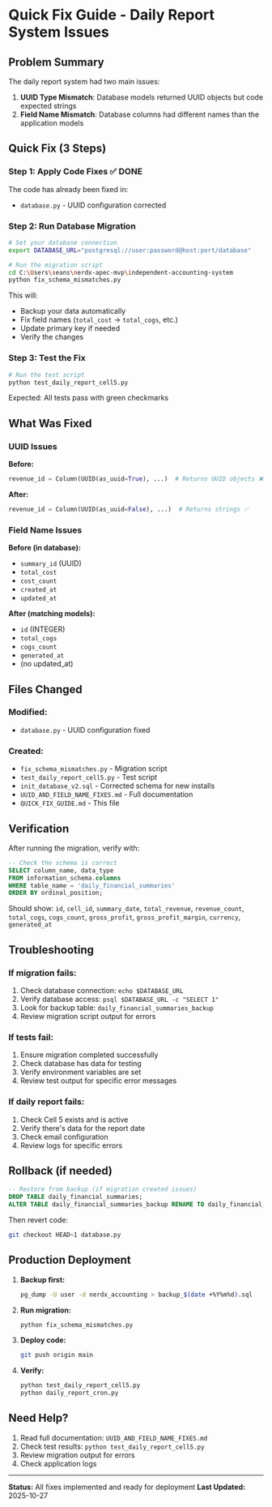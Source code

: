 # Quick Fix Guide - Daily Report System Issues

## Problem Summary
The daily report system had two main issues:
1. **UUID Type Mismatch**: Database models returned UUID objects but code expected strings
2. **Field Name Mismatch**: Database columns had different names than the application models

## Quick Fix (3 Steps)

### Step 1: Apply Code Fixes ✅ DONE

The code has already been fixed in:
- `database.py` - UUID configuration corrected

### Step 2: Run Database Migration

```bash
# Set your database connection
export DATABASE_URL="postgresql://user:password@host:port/database"

# Run the migration script
cd C:\Users\seans\nerdx-apec-mvp\independent-accounting-system
python fix_schema_mismatches.py
```

This will:
- Backup your data automatically
- Fix field names (`total_cost` → `total_cogs`, etc.)
- Update primary key if needed
- Verify the changes

### Step 3: Test the Fix

```bash
# Run the test script
python test_daily_report_cell5.py
```

Expected: All tests pass with green checkmarks

## What Was Fixed

### UUID Issues
**Before:**
```python
revenue_id = Column(UUID(as_uuid=True), ...)  # Returns UUID objects ❌
```

**After:**
```python
revenue_id = Column(UUID(as_uuid=False), ...)  # Returns strings ✅
```

### Field Name Issues
**Before (in database):**
- `summary_id` (UUID)
- `total_cost`
- `cost_count`
- `created_at`
- `updated_at`

**After (matching models):**
- `id` (INTEGER)
- `total_cogs`
- `cogs_count`
- `generated_at`
- (no updated_at)

## Files Changed

### Modified:
- `database.py` - UUID configuration fixed

### Created:
- `fix_schema_mismatches.py` - Migration script
- `test_daily_report_cell5.py` - Test script
- `init_database_v2.sql` - Corrected schema for new installs
- `UUID_AND_FIELD_NAME_FIXES.md` - Full documentation
- `QUICK_FIX_GUIDE.md` - This file

## Verification

After running the migration, verify with:

```sql
-- Check the schema is correct
SELECT column_name, data_type
FROM information_schema.columns
WHERE table_name = 'daily_financial_summaries'
ORDER BY ordinal_position;
```

Should show: `id`, `cell_id`, `summary_date`, `total_revenue`, `revenue_count`, `total_cogs`, `cogs_count`, `gross_profit`, `gross_profit_margin`, `currency`, `generated_at`

## Troubleshooting

### If migration fails:
1. Check database connection: `echo $DATABASE_URL`
2. Verify database access: `psql $DATABASE_URL -c "SELECT 1"`
3. Look for backup table: `daily_financial_summaries_backup`
4. Review migration script output for errors

### If tests fail:
1. Ensure migration completed successfully
2. Check database has data for testing
3. Verify environment variables are set
4. Review test output for specific error messages

### If daily report fails:
1. Check Cell 5 exists and is active
2. Verify there's data for the report date
3. Check email configuration
4. Review logs for specific errors

## Rollback (if needed)

```sql
-- Restore from backup (if migration created issues)
DROP TABLE daily_financial_summaries;
ALTER TABLE daily_financial_summaries_backup RENAME TO daily_financial_summaries;
```

Then revert code:
```bash
git checkout HEAD~1 database.py
```

## Production Deployment

1. **Backup first:**
   ```bash
   pg_dump -U user -d nerdx_accounting > backup_$(date +%Y%m%d).sql
   ```

2. **Run migration:**
   ```bash
   python fix_schema_mismatches.py
   ```

3. **Deploy code:**
   ```bash
   git push origin main
   ```

4. **Verify:**
   ```bash
   python test_daily_report_cell5.py
   python daily_report_cron.py
   ```

## Need Help?

1. Read full documentation: `UUID_AND_FIELD_NAME_FIXES.md`
2. Check test results: `python test_daily_report_cell5.py`
3. Review migration output for errors
4. Check application logs

---

**Status:** All fixes implemented and ready for deployment
**Last Updated:** 2025-10-27
